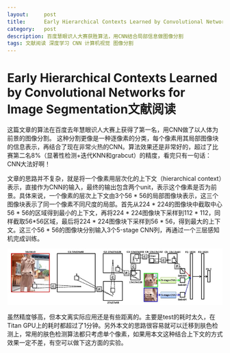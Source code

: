 ```yaml
---
layout:     post
title:      Early Hierarchical Contexts Learned by Convolutional Networks for Image Segmentation 文献阅读
category:   post
description: 百度慧眼识人大赛获胜算法，用CNN结合局部信息做图像分割
tags: 文献阅读 深度学习 CNN 计算机视觉 图像分割
---
```

# Early Hierarchical Contexts Learned by Convolutional Networks for Image Segmentation文献阅读
这篇文章的算法在百度去年慧眼识人大赛上获得了第一名，用CNN做了以人体为前景的图像分割。
这种分割更像是一种逐像素的分类，每个像素用其局部图像块的信息表示，再结合了现在非常火热的CNN。算法效果还是非常好的，超过了比赛第二名8%（显著性检测+迭代KNN和grabcut）的精度，看完只有一句话：CNN大法好啊！

文章的思路并不复杂，就是将一个像素用层次化的上下文（hierarchical context）表示，直接作为CNN的输入，最终的输出包含两个unit，表示这个像素是否为前景。具体来说，一个像素的层次上下文由3个56 * 56的局部图像块表示，这三个图像块表示了同一个像素不同尺度的局部。首先从224 * 224的图像块中截取中心56 * 56的区域得到最小的上下文，再将224 * 224图像块下采样到112 * 112，同样截取56*56区域，最后将224 * 224图像块下采样到56 * 56，得到最大的上下文。这三个56 * 56的图像块分别输入3个5-stage CNN列，再通过一个三层感知机完成训练。

![Architecture](/images/cnn-segmentation/cnn-segmentation.jpg)

虽然精度够高，但本文离实际应用还是有些距离的。主要是test的耗时太久，在Titan GPU上的耗时都超过了1分钟。另外本文的思路很容易就可以迁移到肤色检测上，常用的肤色检测算法都只考虑单个像素，如果用本文这种结合上下文的方式效果一定不差，有空可以做下这方面的实验。